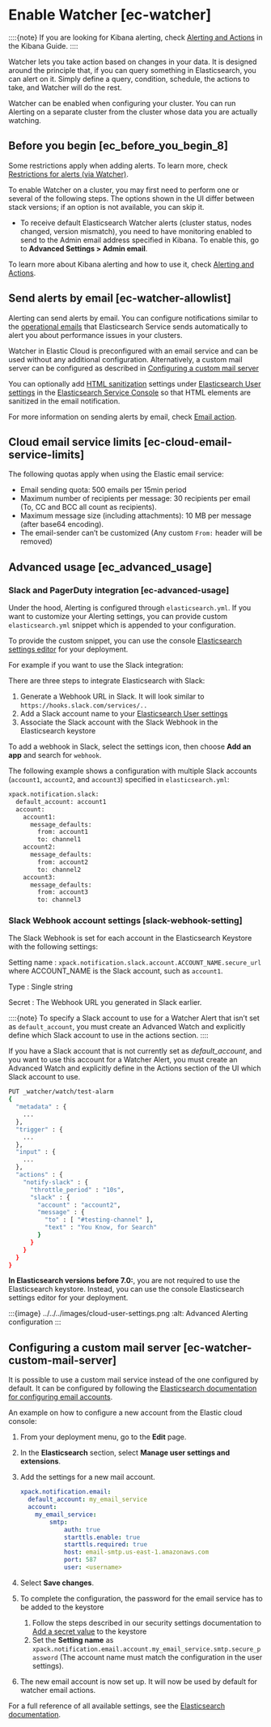 # Enable Watcher [ec-watcher]

::::{note}
If you are looking for Kibana alerting, check [Alerting and Actions](../../../explore-analyze/alerts-cases.md) in the Kibana Guide.
::::


Watcher lets you take action based on changes in your data. It is designed around the principle that, if you can query something in Elasticsearch, you can alert on it. Simply define a query, condition, schedule, the actions to take, and Watcher will do the rest.

Watcher can be enabled when configuring your cluster. You can run Alerting on a separate cluster from the cluster whose data you are actually watching.


## Before you begin [ec_before_you_begin_8]

Some restrictions apply when adding alerts. To learn more, check [Restrictions for alerts (via Watcher)](../../../deploy-manage/deploy/elastic-cloud/restrictions-known-problems.md#ec-restrictions-watcher).

To enable Watcher on a cluster, you may first need to perform one or several of the following steps. The options shown in the UI differ between stack versions; if an option is not available, you can skip it.

* To receive default Elasticsearch Watcher alerts (cluster status, nodes changed, version mismatch), you need to have monitoring enabled to send to the Admin email address specified in Kibana. To enable this, go to **Advanced Settings > Admin email**.

To learn more about Kibana alerting and how to use it, check [Alerting and Actions](../../../explore-analyze/alerts-cases.md).


## Send alerts by email [ec-watcher-allowlist]

Alerting can send alerts by email. You can configure notifications similar to the [operational emails](../../../deploy-manage/cloud-organization/operational-emails.md) that Elasticsearch Service sends automatically to alert you about performance issues in your clusters.

Watcher in Elastic Cloud is preconfigured with an email service and can be used without any additional configuration. Alternatively, a custom mail server can be configured as described in [Configuring a custom mail server](../../../explore-analyze/alerts-cases/watcher.md#ec-watcher-custom-mail-server)

You can optionally add [HTML sanitization](../../../explore-analyze/alerts-cases/watcher/actions-email.md#email-html-sanitization) settings under [Elasticsearch User settings](../../../deploy-manage/deploy/elastic-cloud/edit-stack-settings.md) in the [Elasticsearch Service Console](https://cloud.elastic.co?page=docs&placement=docs-body) so that HTML elements are sanitized in the email notification.

For more information on sending alerts by email, check [Email action](../../../explore-analyze/alerts-cases/watcher/actions-email.md).


## Cloud email service limits [ec-cloud-email-service-limits]

The following quotas apply when using the Elastic email service:

* Email sending quota: 500 emails per 15min period
* Maximum number of recipients per message: 30 recipients per email (To, CC and BCC all count as recipients).
* Maximum message size (including attachments): 10 MB per message (after base64 encoding).
* The email-sender can’t be customized (Any custom `From:` header will be removed)


## Advanced usage [ec_advanced_usage]


### Slack and PagerDuty integration [ec-advanced-usage]

Under the hood, Alerting is configured through `elasticsearch.yml`. If you want to customize your Alerting settings, you can provide custom `elasticsearch.yml` snippet which is appended to your configuration.

To provide the custom snippet, you can use the console [Elasticsearch settings editor](../../../deploy-manage/deploy/elastic-cloud/edit-stack-settings.md) for your deployment.

For example if you want to use the Slack integration:

There are three steps to integrate Elasticsearch with Slack:

1. Generate a Webhook URL in Slack.  It will look similar to `https://hooks.slack.com/services/..`
2. Add a Slack account name to your [Elasticsearch User settings](../../../deploy-manage/deploy/elastic-cloud/edit-stack-settings.md)
3. Associate the Slack account with the Slack Webhook in the Elasticsearch keystore

To add a webhook in Slack, select the settings icon, then choose **Add an app** and search for `webhook`.

The following example shows a configuration with multiple Slack accounts (`account1`, `account2`, and `account3`) specified in `elasticsearch.yml`:

```sh
xpack.notification.slack:
  default_account: account1
  account:
    account1:
      message_defaults:
        from: account1
        to: channel1
    account2:
      message_defaults:
        from: account2
        to: channel2
    account3:
      message_defaults:
        from: account3
        to: channel3
```


### Slack Webhook account settings [slack-webhook-setting]

The Slack Webhook is set for each account in the Elasticsearch Keystore with the following settings:

Setting name
:   `xpack.notification.slack.account.ACCOUNT_NAME.secure_url` where ACCOUNT_NAME is the Slack account, such as `account1`.

Type
:   Single string

Secret
:   The Webhook URL you generated in Slack earlier.

::::{note}
To specify a Slack account to use for a Watcher Alert that isn’t set as `default_account`, you must create an Advanced Watch and explicitly define which Slack account to use in the actions section.
::::


If you have a Slack account that is not currently set as *default_account*, and you want to use this account for a Watcher Alert, you must create an Advanced Watch and explicitly define in the Actions section of the UI which Slack account to use.

```sh
PUT _watcher/watch/test-alarm
{
  "metadata" : {
    ...
  },
  "trigger" : {
    ...
  },
  "input" : {
    ...
  },
  "actions" : {
    "notify-slack" : {
      "throttle_period" : "10s",
      "slack" : {
        "account" : "account2",
        "message" : {
          "to" : [ "#testing-channel" ],
          "text" : "You Know, for Search"
        }
      }
    }
  }
}
```

**In Elasticsearch versions before 7.0:**, you are not required to use the Elasticsearch keystore. Instead, you can use the console Elasticsearch settings editor for your deployment.

:::{image} ../../../images/cloud-user-settings.png
:alt: Advanced Alerting configuration
:::


## Configuring a custom mail server [ec-watcher-custom-mail-server]

It is possible to use a custom mail service instead of the one configured by default. It can be configured by following the [Elasticsearch documentation for configuring email accounts](https://www.elastic.co/guide/en/elasticsearch/reference/current/actions-email.html).

An example on how to configure a new account from the Elastic cloud console:

1. From your deployment menu, go to the **Edit** page.
2. In the **Elasticsearch** section, select **Manage user settings and extensions**.
3. Add the settings for a new mail account.

    ```yaml
    xpack.notification.email:
      default_account: my_email_service
      account:
        my_email_service:
            smtp:
                auth: true
                starttls.enable: true
                starttls.required: true
                host: email-smtp.us-east-1.amazonaws.com
                port: 587
                user: <username>
    ```

4. Select **Save changes**.
5. To complete the configuration, the password for the email service has to be added to the keystore

    1. Follow the steps described in our security settings documentation to [Add a secret value](../../../deploy-manage/security/secure-settings.md#ec-add-secret-values) to the keystore
    2. Set the **Setting name** as `xpack.notification.email.account.my_email_service.smtp.secure_password` (The account name must match the configuration in the user settings).

6. The new email account is now set up. It will now be used by default for watcher email actions.

For a full reference of all available settings, see the [Elasticsearch documentation](https://www.elastic.co/guide/en/elasticsearch/reference/current/notification-settings.html#email-notification-settings).

